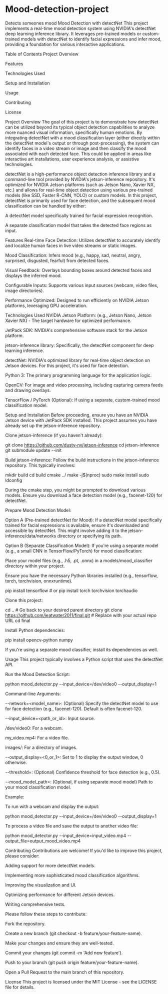 # Mood-detection-project
Detects someones mood
Mood Detection with detectNet
This project implements a real-time mood detection system using NVIDIA's detectNet deep learning inference library. It leverages pre-trained models or custom-trained models with detectNet to identify facial expressions and infer mood, providing a foundation for various interactive applications.

Table of Contents
Project Overview

Features

Technologies Used

Setup and Installation

Usage

Contributing

License

Project Overview
The goal of this project is to demonstrate how detectNet can be utilized beyond its typical object detection capabilities to analyze more nuanced visual information, specifically human emotions. By integrating detectNet with a mood classification layer (either directly within the detectNet model's output or through post-processing), the system can identify faces in a video stream or image and then classify the mood associated with each detected face. This could be applied in areas like interactive art installations, user experience analysis, or assistive technologies.

detectNet is a high-performance object detection inference library and a command-line tool provided by NVIDIA's jetson-inference repository. It's optimized for NVIDIA Jetson platforms (such as Jetson Nano, Xavier NX, etc.) and allows for real-time object detection using various pre-trained models (like SSD, Faster R-CNN, YOLO) or custom models. In this project, detectNet is primarily used for face detection, and the subsequent mood classification can be handled by either:

A detectNet model specifically trained for facial expression recognition.

A separate classification model that takes the detected face regions as input.

Features
Real-time Face Detection: Utilizes detectNet to accurately identify and localize human faces in live video streams or static images.

Mood Classification: Infers mood (e.g., happy, sad, neutral, angry, surprised, disgusted, fearful) from detected faces.

Visual Feedback: Overlays bounding boxes around detected faces and displays the inferred mood.

Configurable Inputs: Supports various input sources (webcam, video files, image directories).

Performance Optimized: Designed to run efficiently on NVIDIA Jetson platforms, leveraging GPU acceleration.

Technologies Used
NVIDIA Jetson Platform: (e.g., Jetson Nano, Jetson Xavier NX) - The target hardware for optimized performance.

JetPack SDK: NVIDIA's comprehensive software stack for the Jetson platform.

jetson-inference library: Specifically, the detectNet component for deep learning inference.

detectNet: NVIDIA's optimized library for real-time object detection on Jetson devices. For this project, it's used for face detection.

Python 3: The primary programming language for the application logic.

OpenCV: For image and video processing, including capturing camera feeds and drawing overlays.

TensorFlow / PyTorch (Optional): If using a separate, custom-trained mood classification model.

Setup and Installation
Before proceeding, ensure you have an NVIDIA Jetson device with JetPack SDK installed. This project assumes you have already set up the jetson-inference repository.

Clone jetson-inference (if you haven't already):

git clone https://github.com/dusty-nv/jetson-inference
cd jetson-inference
git submodule update --init

Build jetson-inference:
Follow the build instructions in the jetson-inference repository. This typically involves:

mkdir build
cd build
cmake ../
make -j$(nproc)
sudo make install
sudo ldconfig

During the cmake step, you might be prompted to download various models. Ensure you download a face detection model (e.g., facenet-120) for detectNet.

Prepare Mood Detection Model:

Option A (Pre-trained detectNet for Mood): If a detectNet model specifically trained for facial expressions is available, ensure it's downloaded and accessible by detectNet. This might involve adding it to the jetson-inference/data/networks directory or specifying its path.

Option B (Separate Classification Model): If you're using a separate model (e.g., a small CNN in TensorFlow/PyTorch) for mood classification:

Place your model files (e.g., .h5, .pt, .onnx) in a models/mood_classifier directory within your project.

Ensure you have the necessary Python libraries installed (e.g., tensorflow, torch, torchvision, onnxruntime).

pip install tensorflow # or pip install torch torchvision torchaudio

Clone this project:

cd .. # Go back to your desired parent directory
git clone https://github.com/ieatwater2011/final.git # Replace with your actual repo URL
cd final

Install Python dependencies:

pip install opencv-python numpy

If you're using a separate mood classifier, install its dependencies as well.

Usage
This project typically involves a Python script that uses the detectNet API.

Run the Mood Detection Script:

python mood_detector.py --input_device=/dev/video0 --output_display=1

Command-line Arguments:

--network=<model_name>: (Optional) Specify the detectNet model to use for face detection (e.g., facenet-120). Default is often facenet-120.

--input_device=<path_or_id>: Input source.

/dev/video0: For a webcam.

my_video.mp4: For a video file.

images/: For a directory of images.

--output_display=<0_or_1>: Set to 1 to display the output window, 0 otherwise.

--threshold=<value>: (Optional) Confidence threshold for face detection (e.g., 0.5).

--mood_model_path=<path>: (Optional, if using separate mood model) Path to your mood classification model.

Example:

To run with a webcam and display the output:

python mood_detector.py --input_device=/dev/video0 --output_display=1

To process a video file and save the output to another video file:

python mood_detector.py --input_device=input_video.mp4 --output_file=output_mood_video.mp4

Contributing
Contributions are welcome! If you'd like to improve this project, please consider:

Adding support for more detectNet models.

Implementing more sophisticated mood classification algorithms.

Improving the visualization and UI.

Optimizing performance for different Jetson devices.

Writing comprehensive tests.

Please follow these steps to contribute:

Fork the repository.

Create a new branch (git checkout -b feature/your-feature-name).

Make your changes and ensure they are well-tested.

Commit your changes (git commit -m 'Add new feature').

Push to your branch (git push origin feature/your-feature-name).

Open a Pull Request to the main branch of this repository.

License
This project is licensed under the MIT License - see the LICENSE file for details.
